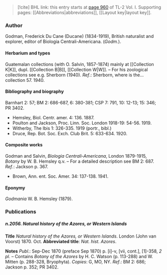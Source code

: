 > [!cite] BHL link: this entry starts at [page 960](https://www.biodiversitylibrary.org/item/103414#page/1008/mode/1up) of TL-2 Vol. I.
> Supporting pages: [[Abbreviations|abbreviations]], [[Layout key|layout key]].

### Author

Godman, Frederick Du Cane (Ducane) (1834-1919), British naturalist and explorer, editor of Biologia Centrali-Americana. (*Godm.*).

#### Herbarium and types

Guatemalan collections (with O. Salvin, 1857-1874) mainly at [[Collection K|K]], dupl. [[Collection B|B]], [[Collection W|W]]. – For his zoological collections see e.g. Sherborn (1940).
*Ref*.: Sherborn, where is the... collection 57. 1940.

#### Bibliography and biography

Barnhart 2: 57; BM 2: 686-687, 6: 380-381; CSP 7: 791, 10: 12-13; 15: 346; PR 3402.
- Hemsley, Biol. Centr. amer. 4: 136. 1887.
- Poulton and Jackson, Proc. Linn. Soc. London 1918-19: 54-56. 1919.
- Witherby, The Ibis 1: 326-335. 1919 (portr., bibl.)
- Druce, Rep. Bot. Soc. Exch. Club Brit. 5: 633-634. 1920.

#### Composite works

Godman and Salvin, *Biologia Centrali-Americana*, London 1879-1915, *Botany* by W. B. Hemsley q.v. – For a detailed description see BM 2: 687.
*Ref*.: Jackson p. 367.
- Brown, Ann. ent. Soc. Amer. 34: 137-138. 1941.

#### Eponymy

*Godmania* W. B. Hemsley (1879).

### Publications

##### n.2056. Natural history of the Azores, or Western Islands

**Title**
*Natural history of the Azores, or Western Islands*. London (John van Voorst) 1870. Oct.
**Abbreviated title**: *Nat. hist. Azores*.

**Notes**
*Publ*.: Sep-Dec 1870 (preface Sep 1870) p. \[i\]-v, \[vii, cont.\], \[1\]-358, *2 pl. –* Contains *Botany of the Azores* by H. C. Watson (p. 113-288) and W. Mitten (p. 288-328, Bryophyta). *Copies*: G, MO, NY.
*Ref*.: BM 2: 686; Jackson p. 352; PR 3402.

